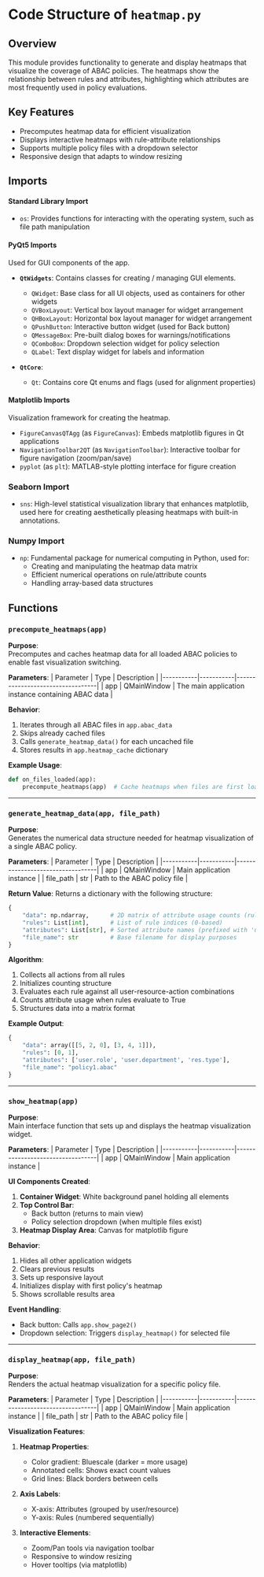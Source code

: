 # Code Structure of `heatmap.py`

## **Overview**

This module provides functionality to generate and display heatmaps that visualize the coverage of ABAC policies. The heatmaps show the relationship between rules and attributes, highlighting which attributes are most frequently used in policy evaluations.

## Key Features
- Precomputes heatmap data for efficient visualization
- Displays interactive heatmaps with rule-attribute relationships
- Supports multiple policy files with a dropdown selector
- Responsive design that adapts to window resizing

## Imports
#### **Standard Library Import**
- `os`: Provides functions for interacting with the operating system, such as file path manipulation

#### **PyQt5 Imports**
Used for GUI components of the app.
- **`QtWidgets`**: Contains classes for creating / managing GUI elements.
    - `QWidget`: Base class for all UI objects, used as containers for other widgets
    - `QVBoxLayout`: Vertical box layout manager for widget arrangement
    - `QHBoxLayout`: Horizontal box layout manager for widget arrangement  
    - `QPushButton`: Interactive button widget (used for Back button)
    - `QMessageBox`: Pre-built dialog boxes for warnings/notifications
    - `QComboBox`: Dropdown selection widget for policy selection
    - `QLabel`: Text display widget for labels and information

- **`QtCore`**: 
    - `Qt`: Contains core Qt enums and flags (used for alignment properties)

#### **Matplotlib Imports**
Visualization framework for creating the heatmap.
- `FigureCanvasQTAgg` (as `FigureCanvas`): Embeds matplotlib figures in Qt applications
- `NavigationToolbar2QT` (as `NavigationToolbar`): Interactive toolbar for figure navigation (zoom/pan/save)
- `pyplot` (as `plt`): MATLAB-style plotting interface for figure creation

### **Seaborn Import**
- `sns`: High-level statistical visualization library that enhances matplotlib, used here for creating aesthetically pleasing heatmaps with built-in annotations.

### **Numpy Import**
- `np`: Fundamental package for numerical computing in Python, used for:
  - Creating and manipulating the heatmap data matrix
  - Efficient numerical operations on rule/attribute counts
  - Handling array-based data structures

## Functions

### `precompute_heatmaps(app)`
**Purpose**:  
Precomputes and caches heatmap data for all loaded ABAC policies to enable fast visualization switching.

**Parameters**:
| Parameter | Type      | Description                      |
|-----------|-----------|----------------------------------|
| app       | QMainWindow | The main application instance containing ABAC data |

**Behavior**:
1. Iterates through all ABAC files in `app.abac_data`
2. Skips already cached files
3. Calls `generate_heatmap_data()` for each uncached file
4. Stores results in `app.heatmap_cache` dictionary

**Example Usage**:
```python
def on_files_loaded(app):
    precompute_heatmaps(app)  # Cache heatmaps when files are first loaded
```

---

### `generate_heatmap_data(app, file_path)`
**Purpose**:  
Generates the numerical data structure needed for heatmap visualization of a single ABAC policy.

**Parameters**:
| Parameter | Type      | Description                      |
|-----------|-----------|----------------------------------|
| app       | QMainWindow | Main application instance       |
| file_path | str       | Path to the ABAC policy file     |

**Return Value**:
Returns a dictionary with the following structure:
```python
{
    "data": np.ndarray,      # 2D matrix of attribute usage counts (rules x attributes)
    "rules": List[int],      # List of rule indices (0-based)
    "attributes": List[str], # Sorted attribute names (prefixed with 'user.' or 'res.')
    "file_name": str         # Base filename for display purposes
}
```

**Algorithm**:
1. Collects all actions from all rules
2. Initializes counting structure
3. Evaluates each rule against all user-resource-action combinations
4. Counts attribute usage when rules evaluate to True
5. Structures data into a matrix format

**Example Output**:
```python
{
    "data": array([[5, 2, 0], [3, 4, 1]]),
    "rules": [0, 1],
    "attributes": ['user.role', 'user.department', 'res.type'],
    "file_name": "policy1.abac"
}
```

---

### `show_heatmap(app)`
**Purpose**:  
Main interface function that sets up and displays the heatmap visualization widget.

**Parameters**:
| Parameter | Type      | Description                      |
|-----------|-----------|----------------------------------|
| app       | QMainWindow | Main application instance       |

**UI Components Created**:
1. **Container Widget**: White background panel holding all elements
2. **Top Control Bar**:
   - Back button (returns to main view)
   - Policy selection dropdown (when multiple files exist)
3. **Heatmap Display Area**: Canvas for matplotlib figure

**Behavior**:
1. Hides all other application widgets
2. Clears previous results
3. Sets up responsive layout
4. Initializes display with first policy's heatmap
5. Shows scrollable results area

**Event Handling**:
- Back button: Calls `app.show_page2()`
- Dropdown selection: Triggers `display_heatmap()` for selected file

---

### `display_heatmap(app, file_path)`
**Purpose**:  
Renders the actual heatmap visualization for a specific policy file.

**Parameters**:
| Parameter | Type      | Description                      |
|-----------|-----------|----------------------------------|
| app       | QMainWindow | Main application instance       |
| file_path | str       | Path to the ABAC policy file     |

**Visualization Features**:
1. **Heatmap Properties**:
   - Color gradient: Bluescale (darker = more usage)
   - Annotated cells: Shows exact count values
   - Grid lines: Black borders between cells

2. **Axis Labels**:
   - X-axis: Attributes (grouped by user/resource)
   - Y-axis: Rules (numbered sequentially)

3. **Interactive Elements**:
   - Zoom/Pan tools via navigation toolbar
   - Responsive to window resizing
   - Hover tooltips (via matplotlib)
